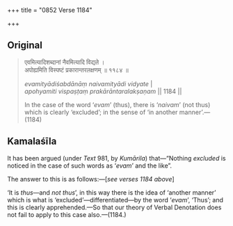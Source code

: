 +++
title = "0852 Verse 1184"

+++
## Original 
>
> एवमित्यादिशब्दानां नैवमित्यादि विद्यते ।  
> अपोह्यमिति विस्पष्टं प्रकारान्तरलक्षणम् ॥ ११८४ ॥ 
>
> *evamityādiśabdānāṃ naivamityādi vidyate* \|  
> *apohyamiti vispaṣṭaṃ prakārāntaralakṣaṇam* \|\| 1184 \|\| 
>
> In the case of the word ‘*evam*’ (thus), there is ‘*naivam*’ (not thus) which is clearly ‘excluded’; in the sense of ‘in another manner’.—(1184)



## Kamalaśīla

It has been argued (under *Text* 981, by *Kumārila*) that—“Nothing *excluded* is noticed in the case of such words as ‘*evam*’ and the like”.

The answer to this is as follows:—[*see verses 1184 above*]

‘It is *thus*—and *not thus*’, in this way there is the idea of ‘another manner’ which is what is ‘excluded’—differentiated—by the word ‘*evam*’, ‘Thus’; and this is clearly apprehended.—So that our theory of Verbal Denotation does not fail to apply to this case also.—(1184.)


